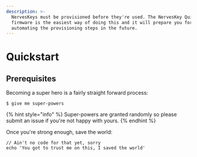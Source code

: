 ```yaml
---
description: >-
  NervesKeys must be provisioned before they're used. The NervesKey Quickstart
  firmware is the easiest way of doing this and it will prepare you for
  automating the provisioning steps in the future.
---
```


# Quickstart

## Prerequisites



Becoming a super hero is a fairly straight forward process:

```
$ give me super-powers
```

{% hint style="info" %}
 Super-powers are granted randomly so please submit an issue if you're not happy with yours.
{% endhint %}

Once you're strong enough, save the world:

```
// Ain't no code for that yet, sorry
echo 'You got to trust me on this, I saved the world'
```



